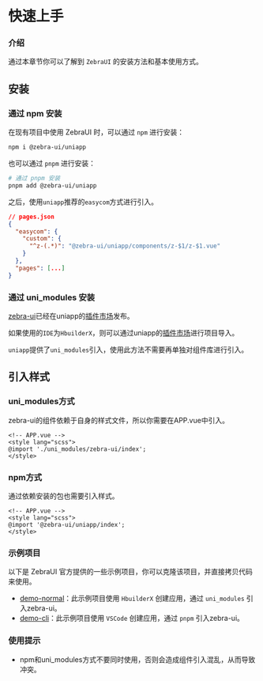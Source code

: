 # 快速上手

### 介绍

通过本章节你可以了解到 `ZebraUI` 的安装方法和基本使用方式。

## 安装

### 通过 npm 安装

在现有项目中使用 ZebraUI 时，可以通过 `npm` 进行安装：

```bash
npm i @zebra-ui/uniapp
```

也可以通过 `pnpm` 进行安装：

```bash
# 通过 pnpm 安装
pnpm add @zebra-ui/uniapp
```

之后，使用`uniapp`推荐的`easycom`方式进行引入。

```json
// pages.json
{
  "easycom": {
    "custom": {
      "^z-(.*)": "@zebra-ui/uniapp/components/z-$1/z-$1.vue"
    }
  },
  "pages": [...]
}
```

### 通过 uni_modules 安装

[zebra-ui](https://ext.dcloud.net.cn/plugin?id=17407)已经在uniapp的[插件市场](https://ext.dcloud.net.cn/plugin?id=17407)发布。

如果使用的`IDE`为`HbuilderX`，则可以通过uniapp的[插件市场](https://ext.dcloud.net.cn/plugin?id=17407)进行项目导入。

`uniapp`提供了`uni_modules`引入，使用此方法不需要再单独对组件库进行引入。

## 引入样式


### uni_modules方式

zebra-ui的组件依赖于自身的样式文件，所以你需要在APP.vue中引入。

```vue
<!-- APP.vue -->
<style lang="scss">
@import './uni_modules/zebra-ui/index';
</style>
```

### npm方式

通过依赖安装的包也需要引入样式。

```vue
<!-- APP.vue -->
<style lang="scss">
@import '@zebra-ui/uniapp/index';
</style>
```

### 示例项目

以下是 ZebraUI 官方提供的一些示例项目，你可以克隆该项目，并直接拷贝代码来使用。

- [demo-normal](https://github.com/zebra-ui/zebra-ui/tree/master/demos/demo-normal)：此示例项目使用 `HbuilderX` 创建应用，通过 `uni_modules` 引入zebra-ui。
- [demo-cli](https://github.com/zebra-ui/zebra-ui/tree/master/demos/demo-cli)：此示例项目使用 `VSCode` 创建应用，通过 `pnpm` 引入zebra-ui。

### 使用提示

- npm和uni_modules方式不要同时使用，否则会造成组件引入混乱，从而导致冲突。
